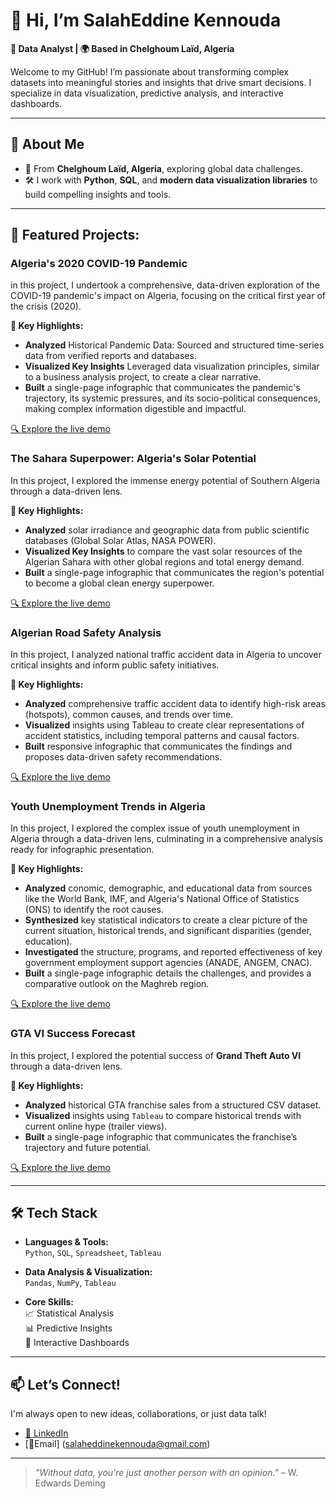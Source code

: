 # 👋 Hi, I’m SalahEddine Kennouda

**🎯 Data Analyst | 🌍 Based in Chelghoum Laïd, Algeria**

Welcome to my GitHub! I’m passionate about transforming complex datasets into meaningful stories and insights that drive smart decisions. I specialize in data visualization, predictive analysis, and interactive dashboards.

---

## 🧠 About Me

- 📍 From **Chelghoum Laïd, Algeria**, exploring global data challenges.
- 🛠️ I work with **Python**, **SQL**, and **modern data visualization libraries** to build compelling insights and tools.

---

## 🚀 Featured Projects:


### Algeria's 2020 COVID-19 Pandemic

in this project, I undertook a comprehensive, data-driven exploration of the COVID-19 pandemic's impact on Algeria, focusing on the critical first year of the crisis (2020).

**📌 Key Highlights:**
- **Analyzed** Historical Pandemic Data: Sourced and structured time-series data from verified reports and databases.
- **Visualized Key Insights** Leveraged data visualization principles, similar to a business analysis project, to create a clear narrative.
- **Built** a single-page infographic that communicates the pandemic's trajectory, its systemic pressures, and its socio-political consequences, making complex information digestible and impactful.

[🔍 Explore the live demo](https://salaheddineken.github.io/COVID-19-in-Algeria-2020-)

### The Sahara Superpower: Algeria's Solar Potential

In this project, I explored the immense energy potential of Southern Algeria through a data-driven lens.

 **📌 Key Highlights:**
- **Analyzed** solar irradiance and geographic data from public scientific databases (Global Solar Atlas, NASA POWER).
- **Visualized Key Insights** to compare the vast solar resources of the Algerian Sahara with other global regions and total energy demand.
- **Built** a single-page infographic that communicates the region's potential to become a global clean energy superpower.
  
[🔍 Explore the live demo](https://salaheddineken.github.io/Algeria-s-Solar-Potentia)

### Algerian Road Safety Analysis

In this project, I analyzed national traffic accident data in Algeria to uncover critical insights and inform public safety initiatives.

**📌 Key Highlights:**
- **Analyzed** comprehensive traffic accident data to identify high-risk areas (hotspots), common causes, and trends over time.
- **Visualized** insights using Tableau to create clear representations of accident statistics, including temporal patterns and causal factors.
- **Built** responsive infographic that communicates the findings and proposes data-driven safety recommendations.

[🔍 Explore the live demo](https://salaheddineken.github.io/Algerian-Road-Safety/)

### Youth Unemployment Trends in Algeria

In this project, I explored the complex issue of youth unemployment in Algeria through a data-driven lens, culminating in a comprehensive analysis ready for infographic presentation.

**📌 Key Highlights:**
- **Analyzed** conomic, demographic, and educational data from sources like the World Bank, IMF, and Algeria's National Office of Statistics (ONS) to identify the root causes.
- **Synthesized** key statistical indicators to create a clear picture of the current situation, historical trends, and significant disparities (gender, education).
- **Investigated** the structure, programs, and reported effectiveness of key government employment support agencies (ANADE, ANGEM, CNAC).
- **Built** a single-page infographic details the challenges, and provides a comparative outlook on the Maghreb region.

[🔍 Explore the live demo](https://salaheddineken.github.io/Algeria-s-Youth-Employment/)

### GTA VI Success Forecast

In this project, I explored the potential success of **Grand Theft Auto VI** through a data-driven lens.

**📌 Key Highlights:**
- **Analyzed** historical GTA franchise sales from a structured CSV dataset.
- **Visualized** insights using `Tableau` to compare historical trends with current online hype (trailer views).
- **Built** a single-page infographic that communicates the franchise’s trajectory and future potential.

[🔍 Explore the live demo](https://salaheddineken.github.io/A-Data-Driven-Prediction-for-GTA-VI)


---

## 🛠️ Tech Stack

- **Languages & Tools:**  
  `Python`, `SQL`, `Spreadsheet`, `Tableau`

- **Data Analysis & Visualization:**  
  `Pandas`, `NumPy`, `Tableau`

- **Core Skills:**  
  📈 Statistical Analysis  
  📊 Predictive Insights  
  🧩 Interactive Dashboards

---

## 📫 Let’s Connect!

I'm always open to new ideas, collaborations, or just data talk!  

- [🔗 LinkedIn](https://www.linkedin.com/in/salah-eddine-kennouda-216359276)  
- [📧Email] (salaheddinekennouda@gmail.com)

---

> _"Without data, you're just another person with an opinion."_ – W. Edwards Deming

